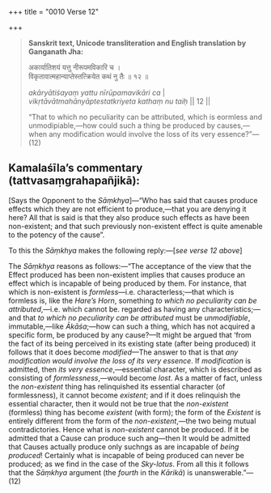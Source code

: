 +++
title = "0010 Verse 12"

+++
> **Sanskrit text, Unicode transliteration and English translation by Ganganath Jha:** 
>
> अकार्यातिशयं यत्तु नीरूपमविकारि च ।  
> विकृतावात्महान्याप्तेस्तत्क्रियेत कथं नु तैः ॥ १२ ॥ 
>
> *akāryātiśayaṃ yattu nīrūpamavikāri ca* \|  
> *vikṛtāvātmahānyāptestatkriyeta kathaṃ nu taiḥ* \|\| 12 \|\| 
>
> “That to which no peculiarity can be attributed, which is eormless and unmodipiable,—how could such a thing be produced by causes,—when any modification would involve the loss of its very essence?”—(12)



## Kamalaśīla’s commentary (tattvasaṃgrahapañjikā):

[Says the Opponent to the *Sāṃkhya*]—“Who has said that causes produce effects which they are not efficient to produce,—that you are denying it here? All that is said is that they also produce such effects as have been non-existent; and that such previously non-existent effect is quite amenable to the potency of the cause”.

To this the *Sāṃkhya* makes the following reply:—[*see verse 12 above*]

The *Sāṃkhya* reasons as follows:—“The acceptance of the view that the Effect produced has been non-existent implies that causes produce an effect which is incapable of being produced by them. For instance, that which is non-existent is *formless*—i.e. characterless;—that which is formless is, like the *Hare’s Horn*, something *to which no peculiarity can be attributed*,—i.e. which cannot be. regarded as having any characteristics;—and that *to which no peculiarity can be attributed* must be *unmodifiable*, immutable,—like *Ākāśa*;—how can such a thing, which has not acquired a specific form, be produced by any cause?—It might be argued that ‘from the fact of its being perceived in its existing state (after being produced) it follows that it does become *modified*—The answer to that is that *any modification would involve the loss of its very essence*. If *modification* is admitted, then *its very essence*,—essential character, which is described as consisting of *formlessness*,—would become *lost*. As a matter of fact, unless the *non-existent* thing has relinquished its essential character (of formlessness), it cannot become *existent*; and if it does relinquish the essential character, then it would not be true that the *non-existent* (formless) thing has become *existent* (with form); the form of the *Existent* is entirely different from the form of the *non-existent*,—the two being mutual contradictories. Hence what is *non-existent* cannot be produced. If it be admitted that a Cause can produce such ang—then It would be admitted that Causes actually produce only suchngs as are incapable of *being produced*! Certainly what is incapable of being produced can never be produced; as we find in the case of the *Sky-lotus*. From all this it follows that the *Sāṃkhya* argument (the *fourth* in the *Kārikā*) is unanswerable.”—(12)


